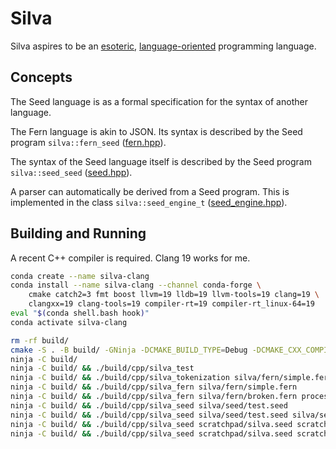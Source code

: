 # Silva

Silva aspires to be an [esoteric](https://en.wikipedia.org/wiki/Esoteric_programming_language),
[language-oriented](https://en.wikipedia.org/wiki/Language-oriented_programming) programming
language.


## Concepts

The Seed language is as a formal specification for the syntax of another language.

The Fern language is akin to JSON. Its syntax is described by the Seed program
`silva::fern_seed` ([fern.hpp](cpp/fern.hpp)).

The syntax of the Seed language itself is described by the Seed program
`silva::seed_seed` ([seed.hpp](cpp/syntax/seed.hpp)).

A parser can automatically be derived from a Seed program.
This is implemented in the class
`silva::seed_engine_t` ([seed_engine.hpp](cpp/syntax/seed_engine.hpp)).


## Building and Running

A recent C++ compiler is required. Clang 19 works for me.

```bash
conda create --name silva-clang
conda install --name silva-clang --channel conda-forge \
    cmake catch2=3 fmt boost llvm=19 lldb=19 llvm-tools=19 clang=19 \
    clangxx=19 clang-tools=19 compiler-rt=19 compiler-rt_linux-64=19
eval "$(conda shell.bash hook)"
conda activate silva-clang
```

```bash
rm -rf build/
cmake -S . -B build/ -GNinja -DCMAKE_BUILD_TYPE=Debug -DCMAKE_CXX_COMPILER=clang++ -DCMAKE_C_COMPILER=clang
ninja -C build/
ninja -C build/ && ./build/cpp/silva_test
ninja -C build/ && ./build/cpp/silva_tokenization silva/fern/simple.fern
ninja -C build/ && ./build/cpp/silva_fern silva/fern/simple.fern
ninja -C build/ && ./build/cpp/silva_fern silva/fern/broken.fern process=parse_tree/graphviz_show seed-engine=true
ninja -C build/ && ./build/cpp/silva_seed silva/seed/test.seed
ninja -C build/ && ./build/cpp/silva_seed silva/seed/test.seed silva/seed/test.code
ninja -C build/ && ./build/cpp/silva_seed scratchpad/silva.seed scratchpad/test-01.silva
ninja -C build/ && ./build/cpp/silva_seed scratchpad/silva.seed scratchpad/std.silva
```
